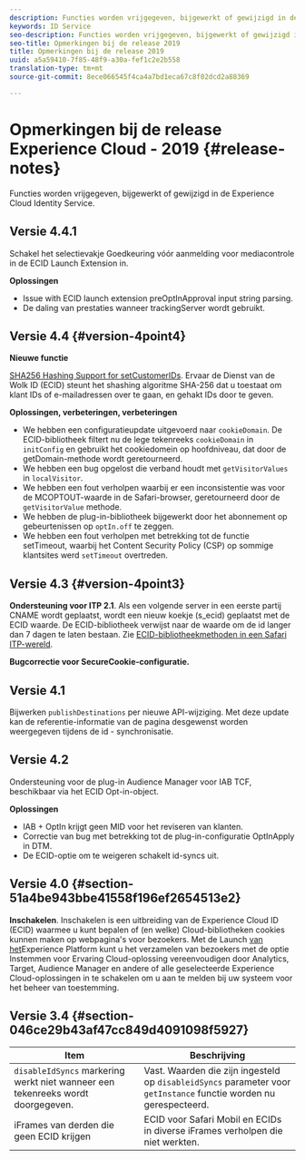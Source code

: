 ```yaml
---
description: Functies worden vrijgegeven, bijgewerkt of gewijzigd in de Experience Cloud Identity Service.
keywords: ID Service
seo-description: Functies worden vrijgegeven, bijgewerkt of gewijzigd in de Experience Cloud Identity Service.
seo-title: Opmerkingen bij de release 2019
title: Opmerkingen bij de release 2019
uuid: a5a59410-7f85-48f9-a30a-fef1c2e2b558
translation-type: tm+mt
source-git-commit: 8ece066545f4ca4a7bd1eca67c8f02dcd2a88369

---
```



# Opmerkingen bij de release Experience Cloud - 2019 {#release-notes}

Functies worden vrijgegeven, bijgewerkt of gewijzigd in de Experience Cloud Identity Service.

## Versie 4.4.1

Schakel het selectievakje Goedkeuring vóór aanmelding voor mediacontrole in de ECID Launch Extension in.

**Oplossingen**

* Issue with ECID launch extension preOptInApproval input string parsing.
* De daling van prestaties wanneer trackingServer wordt gebruikt.

## Versie 4.4 {#version-4point4}

**Nieuwe functie**

[SHA256 Hashing Support for setCustomerIDs](/help/reference/hashing-support.md). Ervaar de Dienst van de Wolk ID (ECID) steunt het shashing algoritme SHA-256 dat u toestaat om klant IDs of e-mailadressen over te gaan, en gehakt IDs door te geven.

**Oplossingen, verbeteringen, verbeteringen**

* We hebben een configuratieupdate uitgevoerd naar `cookieDomain`. De ECID-bibliotheek filtert nu de lege tekenreeks `cookieDomain` in `initConfig` en gebruikt het cookiedomein op hoofdniveau, dat door de getDomain-methode wordt geretourneerd.
* We hebben een bug opgelost die verband houdt met `getVisitorValues` in `localVisitor`.
* We hebben een fout verholpen waarbij er een inconsistentie was voor de MCOPTOUT-waarde in de Safari-browser, geretourneerd door de `getVisitorValue` methode.
* We hebben de plug-in-bibliotheek bijgewerkt door het abonnement op gebeurtenissen op `optIn.off` te zeggen.
* We hebben een fout verholpen met betrekking tot de functie setTimeout, waarbij het Content Security Policy (CSP) op sommige klantsites werd `setTimeout` overtreden.

## Versie 4.3 {#version-4point3}

**Ondersteuning voor ITP 2.1**. Als een volgende server in een eerste partij CNAME wordt geplaatst, wordt een nieuw koekje (s_ecid) geplaatst met de ECID waarde. De ECID-bibliotheek verwijst naar de waarde om de id langer dan 7 dagen te laten bestaan. Zie [ECID-bibliotheekmethoden in een Safari ITP-wereld](/help/reference/ecid-library-methods.md).

**Bugcorrectie voor SecureCookie-configuratie.**

## Versie 4.1

Bijwerken `publishDestinations` per nieuwe API-wijziging. Met deze update kan de referentie-informatie van de pagina desgewenst worden weergegeven tijdens de id - synchronisatie.

## Versie 4.2

Ondersteuning voor de plug-in Audience Manager voor IAB TCF, beschikbaar via het ECID Opt-in-object.

**Oplossingen**

* IAB + OptIn krijgt geen MID voor het reviseren van klanten.
* Correctie van bug met betrekking tot de plug-in-configuratie OptInApply in DTM.
* De ECID-optie om te weigeren schakelt id-syncs uit.

## Versie 4.0 {#section-51a4be943bbe41558f196ef2654513e2}

**Inschakelen**. Inschakelen is een uitbreiding van de Experience Cloud ID (ECID) waarmee u kunt bepalen of (en welke) Cloud-bibliotheken cookies kunnen maken op webpagina&#39;s voor bezoekers. Met de Launch [van het](https://docs.adobelaunch.com/)Experience Platform kunt u het verzamelen van bezoekers met de optie Instemmen voor Ervaring Cloud-oplossing vereenvoudigen door Analytics, Target, Audience Manager en andere of alle geselecteerde Experience Cloud-oplossingen in te schakelen om u aan te melden bij uw systeem voor het beheer van toestemming.

## Versie 3.4 {#section-046ce29b43af47cc849d4091098f5927}

| Item | Beschrijving |
|---|---|
| `disableIdSyncs` markering werkt niet wanneer een tekenreeks wordt doorgegeven. | Vast. Waarden die zijn ingesteld op `disableidSyncs` parameter voor `getInstance` functie worden nu gerespecteerd. |
| iFrames van derden die geen ECID krijgen | ECID voor Safari Mobil en ECIDs in diverse iFrames verholpen die niet werkten. |
